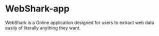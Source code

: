 # WebShark-app
WebShark is a Online application designed for users to extract web data easily of literally anything they want.
